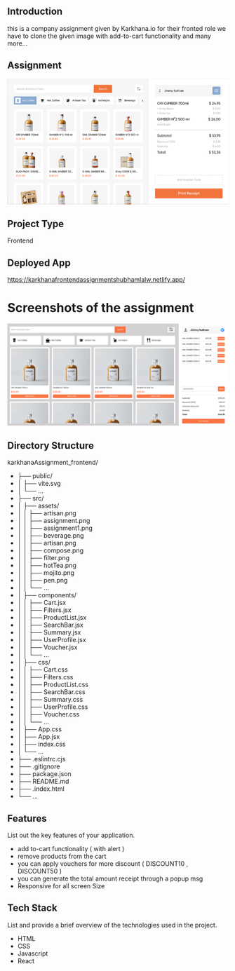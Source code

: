 
## Introduction
this is a company assignment given by Karkhana.io for their fronted role we have to clone the given image with add-to-cart functionality and many more...

## Assignment 
![Gimber](./src/assets/assignment.png)

## Project Type
Frontend 

## Deployed App
https://karkhanafrontendassignmentshubhamlalw.netlify.app/

# Screenshots of the assignment
![mainUI](./src/assets/assignment1.png)

## Directory Structure
karkhanaAssignment_frontend/
- ├── public/
- │ ├── vite.svg
- │ └── ...
- ├── src/
- │ ├── assets/
- │ │ ├── artisan.png
- │ │ ├── assignment.png
- │ │ ├── assignment1.png
- │ │ ├── beverage.png
- │ │ ├── artisan.png
- │ │ ├── compose.png
- │ │ ├── filter.png
- │ │ ├── hotTea.png
- │ │ ├── mojito.png
- │ │ ├── pen.png
- │ │ └── ...
- │ ├── components/
- │ │ ├── Cart.jsx
- │ │ ├── Filters.jsx
- │ │ ├── ProductList.jsx
- │ │ ├── SearchBar.jsx
- │ │ ├── Summary.jsx
- │ │ ├── UserProfile.jsx
- │ │ ├── Voucher.jsx
- │ │ └── ...
- │ ├── css/
- │ │ ├── Cart.css
- │ │ ├── Filters.css
- │ │ ├── ProductList.css
- │ │ ├── SearchBar.css
- │ │ ├── Summary.css
- │ │ ├── UserProfile.css
- │ │ ├── Voucher.css
- │ │ └── ...
- │ ├── App.css
- │ ├── App.jsx
- │ ├── index.css
- │ └── ...
- ├── .eslintrc.cjs
- ├── .gitignore
- ├── package.json
- ├── README.md
- ├── .index.html
- └── ...

## Features
List out the key features of your application.

- add to-cart functionality ( with alert )
- remove products from the cart
- you can apply vouchers for more discount  ( DISCOUNT10 , DISCOUNT50 )
- you can generate the total amount receipt through a popup msg
- Responsive for all screen Size


## Tech Stack

List and provide a brief overview of the technologies used in the project.
- HTML
- CSS
- Javascript
- React



